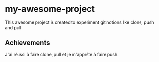 # my-awesome-project

This awesome project is created to experiment git notions like clone, push and pull

## Achievements
J'ai réussi à faire clone, pull et je m'apprête à faire push.

